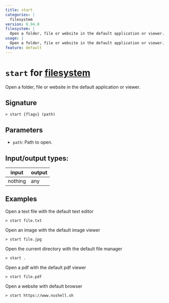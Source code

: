```yaml
---
title: start
categories: |
  filesystem
version: 0.94.0
filesystem: |
  Open a folder, file or website in the default application or viewer.
usage: |
  Open a folder, file or website in the default application or viewer.
feature: default
---
```

<!-- This file is automatically generated. Please edit the command in https://github.com/nushell/nushell instead. -->

# `start` for [filesystem](/commands/categories/filesystem.md)

<div class='command-title'>Open a folder, file or website in the default application or viewer.</div>

## Signature

```> start {flags} (path)```

## Parameters

 -  `path`: Path to open.


## Input/output types:

| input   | output |
| ------- | ------ |
| nothing | any    |

## Examples

Open a text file with the default text editor
```nu
> start file.txt

```

Open an image with the default image viewer
```nu
> start file.jpg

```

Open the current directory with the default file manager
```nu
> start .

```

Open a pdf with the default pdf viewer
```nu
> start file.pdf

```

Open a website with default browser
```nu
> start https://www.nushell.sh

```
